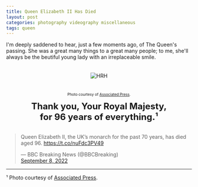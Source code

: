 ```yaml
---
title: Queen Elizabeth II Has Died
layout: post
categories: photography videography miscellaneous
tags: queen
---
```


I'm deeply saddened to hear, just a few moments ago,  of The Queen's passing. She was a great many things to a great many people; to me, she'll always be the beutiful young lady with an irreplaceable smile.

<center>
<img style="padding-top: 20px;" src="https://upload.wikimedia.org/wikipedia/commons/thumb/7/7e/Queen_Elizabeth_II_-_1953-Dress.JPG/404px-Queen_Elizabeth_II_-_1953-Dress.JPG?20151120220926" class="align-center" alt="HRH"></center>

<p style="text-align:center; padding-top: 10px;">
  <font size= "1">
     <br>
     Photo courtesy of <a href="https://commons.m.wikimedia.org/wiki/File:Queen_Elizabeth_II_-_1953-Dress.JPG">Associated Press</a>.
     <br>
     <br>
  </font>
  <font size="5">
    <b>
Thank you, Your Royal Majesty,<br>for 96 years of everything.¹
    </b>
  </font>
</p>


<p style="padding-top: 3px;">
<blockquote class="twitter-tweet"><p lang="en" dir="ltr">Queen Elizabeth II, the UK’s monarch for the past 70 years, has died aged 96. <a href="https://t.co/nuFdc3PV49">https://t.co/nuFdc3PV49</a></p>&mdash; BBC Breaking News (@BBCBreaking) <br> <a href="https://twitter.com/BBCBreaking/status/1567928789551792128?ref_src=twsrc%5Etfw">September 8, 2022</a></blockquote>
</p>
<hr>
¹ Photo courtesy of <a href="https://commons.m.wikimedia.org/wiki/File:Queen_Elizabeth_II_-_1953-Dress.JPG">Associated Press</a>.
